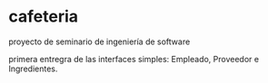 # cafeteria
proyecto de seminario de ingeniería de software

primera entregra de las interfaces simples: Empleado, Proveedor e Ingredientes.
